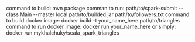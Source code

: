 command to build: mvn package 
comman to run: path/to/spark-submit --class Main --master local path/to/builded.jar path/to/followers.txt
command to build docker image: docker build -t your_name_here path/to/triangles
command to run docker image: docker run your_name_here
or simply: docker run mykhalchuky/scala_spark_triangles
